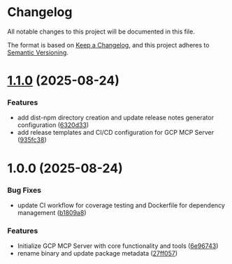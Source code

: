 # Changelog

All notable changes to this project will be documented in this file.

The format is based on [Keep a Changelog](https://keepachangelog.com/en/1.0.0/),
and this project adheres to [Semantic Versioning](https://semver.org/spec/v2.0.0.html).

# [1.1.0](https://github.com/StartupManch/gcp-mcp-server/compare/v1.0.0...v1.1.0) (2025-08-24)


### Features

* add dist-npm directory creation and update release notes generator configuration ([6320d33](https://github.com/StartupManch/gcp-mcp-server/commit/6320d338e147bd929d88d8dc3d18d8614e46a7af))
* add release templates and CI/CD configuration for GCP MCP Server ([935fc38](https://github.com/StartupManch/gcp-mcp-server/commit/935fc383c5145ea8580ded204b5183d13a501973))

# 1.0.0 (2025-08-24)


### Bug Fixes

* update CI workflow for coverage testing and Dockerfile for dependency management ([b1809a8](https://github.com/StartupManch/gcp-mcp-server/commit/b1809a83b98b475d0e22cb3cae17131bff03fd83))


### Features

* Initialize GCP MCP Server with core functionality and tools ([6e96743](https://github.com/StartupManch/gcp-mcp-server/commit/6e9674337cc9f8b1bba8952030572a1ae1451ae5))
* rename binary and update package metadata ([27ff057](https://github.com/StartupManch/gcp-mcp-server/commit/27ff0572b107ff3c3765a8c2b054a218e3bbe0b3))
